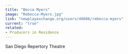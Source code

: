 ```yaml
---
title: "Becca Myers"
image: "Rebecca-Myers.jpg"
link: "newplayexchange.org/users/48606/rebecca-myers"
current: "true"
related:
- Producers in Residence
---
```


San Diego Repertory Theatre

